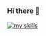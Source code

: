 ### Hi there 👋 
<div>
  <a href="https://skillicons.dev">
    <img alt="my skills" src="https://skillicons.dev/icons?theme=light&perline=7&i=html,css,js,ts,react,nextjs,scala,php,laravel,py,fastapi,aws,docker,githubactions" />
  </a>
</div>
<br>

<!--
<a href="https://github.com/Su-Yuki">
  <img align="left" height="150px" src="https://github-readme-stats.vercel.app/api?username=suunet&count_private=true&show_icons=true&theme=dracula" />
  <img align="left" height="150px" src="https://github-readme-stats.vercel.app/api/top-langs/?username=suunet&layout=compact&theme=dracula" />
</a>
-->

<!--
**suunet** is a ✨ _special_ ✨ repository because its `README.md` (this file) appears on your GitHub profile.

Here are some ideas to get you started:
### Hi there 👋 
- 🔭 I’m currently working on ...
- 🌱 I’m currently learning ...
- 👯 I’m looking to collaborate on ...
- 🤔 I’m looking for help with ...
- 💬 Ask me about ...
- 📫 How to reach me: ...
- 😄 Pronouns: ...
- ⚡ Fun fact: ...
-->
